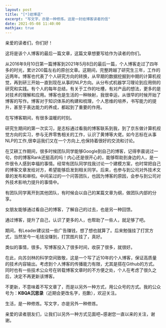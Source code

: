 ```yaml
---
layout: post
title: "[*]结博语"
excerpt: "写文字，亦是一种修炼。这是一封给博客读者的信"
date: 2021-05-08 11:40:00
mathjax: true
---
```


亲爱的读者们，你们好！

这将是该个人博客的最后一篇文章，这篇文章想要写给作为读者的你们。

从2016年9月10日第一篇博客到2021年5月8日的最后一篇，个人博客走过了四年多的时光，累计200篇左右的原创文章。这期间，完整跨越了研究生三年，工作的近两年。博客也代表了个人研究方向的转换，从早期的数据挖掘到中期的计算机视觉，再到研三开始一直到现在从事的NLP方向。从分布式机器学习理论到应用侧的研究和实践。有个人的每年总结，有关于工作的吐槽，有对产品的想法，更多的是对技术的理解和应用。博客也是生活的一种映射，我很幸运，从很早的时候开始了博客的写作。博客对于知识体系的构建和梳理，个人思维的培养，书写能力的提升，甚至于表达能力的养成，都起到了重要的作用。

在写博客期间，有很多温暖的时刻。

研究生期间的第一次实习，是志标通过看我的博客联系到我，到了京东做计算机视觉方向的实习，参与无界零售相关的工作，认识了黄博等大佬。如今志标在从事NLP的工作,很幸运我们又在一个方向上,也保持着很好的交流和讨论。

在艾耕工作期间，很多时候团队同学能够Google到自己的博客，记得李晨说过一句，你的博客Rank还挺高的吗！内心还是很开心的，能够帮助到身边的人，是一件很令人感到幸福的事情。经常有团队同学找我讨论一个建模方案，也时常把自己的博客文章发给对方，希望能够启发到相关同学。后来，也参与到公司对外技术文章的发布和审校。中间呆过的一个问答团队，也因为博客的原因，会参与到公司对外技术影响力提升的事情中。

有团队同学离开到其他团队，有时候会以自己的某篇文章为纲，做团队内部的分享。

女朋友能够通过看自己的博客，了解自己的过去，也是另一种回馈。

通过博客，提升了自己，认识了更多的人，也帮助了一些人，就足够了吧。

期间，有Leader建议挂一些广告赚钱，想了想也就算了。后来勉强挂了打赏方式，当然至今一毛钱没赚到，打赏图片挂了，真好。

类似的事情，很多。写博客投入了很多时间，收获了很多，就很好。

在此，向苏剑林的科学空间致敬，这是一个写了近10年的个人博客，保证高质量的技术内容输出。考虑到个人博客的传播能力有限，尤其是搭在Github的方式。同时也有一些技术公众号在转载博客文章时的不方便之处，个人在考虑了很久之后，决定不再更新该博客。

不更新，不意味着不写文章了，而是以另外一种方式，用公众号的方式。我的公众号为：**KBQA沉思录**（近期会更改名字，抱歉），欢迎关注。

生活，是一种修炼。写文字，亦是另外一种修炼。

亲爱的读者朋友们，让我们以另外一种方式见面吧~感谢您一直以来的关注，谢谢。


